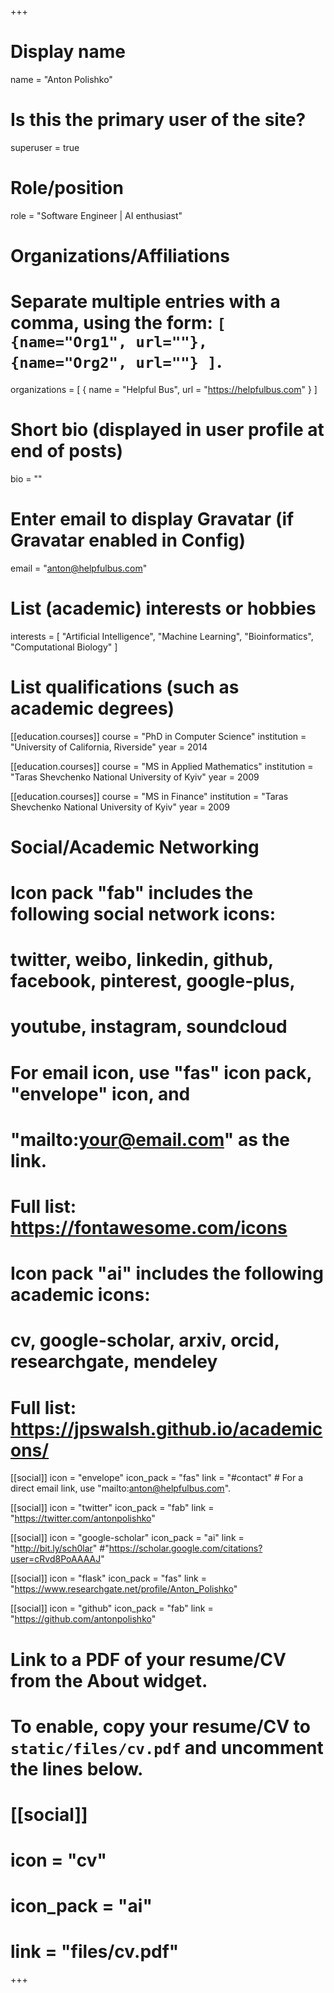 +++
# Display name
name = "Anton Polishko"

# Is this the primary user of the site?
superuser = true

# Role/position
role = "Software Engineer | AI enthusiast"

# Organizations/Affiliations
#   Separate multiple entries with a comma, using the form: `[ {name="Org1", url=""}, {name="Org2", url=""} ]`.
organizations = [ { name = "Helpful Bus", url = "https://helpfulbus.com" } ]

# Short bio (displayed in user profile at end of posts)
bio = ""

# Enter email to display Gravatar (if Gravatar enabled in Config)
email = "anton@helpfulbus.com"

# List (academic) interests or hobbies
interests = [
  "Artificial Intelligence",
  "Machine Learning",
  "Bioinformatics",
  "Computational Biology"
]

# List qualifications (such as academic degrees)
[[education.courses]]
  course = "PhD in Computer Science"
  institution = "University of California, Riverside"
  year = 2014

[[education.courses]]
  course = "MS in Applied Mathematics"
  institution = "Taras Shevchenko National University of Kyiv"
  year = 2009

[[education.courses]]
  course = "MS in Finance"
  institution = "Taras Shevchenko National University of Kyiv"
  year = 2009

# Social/Academic Networking
#
# Icon pack "fab" includes the following social network icons:
#
#   twitter, weibo, linkedin, github, facebook, pinterest, google-plus,
#   youtube, instagram, soundcloud
#
#   For email icon, use "fas" icon pack, "envelope" icon, and
#   "mailto:your@email.com" as the link.
#
#   Full list: https://fontawesome.com/icons
#
# Icon pack "ai" includes the following academic icons:
#
#   cv, google-scholar, arxiv, orcid, researchgate, mendeley
#
#   Full list: https://jpswalsh.github.io/academicons/

[[social]]
  icon = "envelope"
  icon_pack = "fas"
  link = "#contact"  # For a direct email link, use "mailto:anton@helpfulbus.com".

[[social]]
  icon = "twitter"
  icon_pack = "fab"
  link = "https://twitter.com/antonpolishko"

[[social]]
  icon = "google-scholar"
  icon_pack = "ai"
  link = "http://bit.ly/sch0lar"
  #"https://scholar.google.com/citations?user=cRvd8PoAAAAJ"

[[social]]
  icon = "flask"
  icon_pack = "fas"
  link = "https://www.researchgate.net/profile/Anton_Polishko"

[[social]]
  icon = "github"
  icon_pack = "fab"
  link = "https://github.com/antonpolishko"

# Link to a PDF of your resume/CV from the About widget.
# To enable, copy your resume/CV to `static/files/cv.pdf` and uncomment the lines below.
# [[social]]
#   icon = "cv"
#   icon_pack = "ai"
#   link = "files/cv.pdf"

+++
